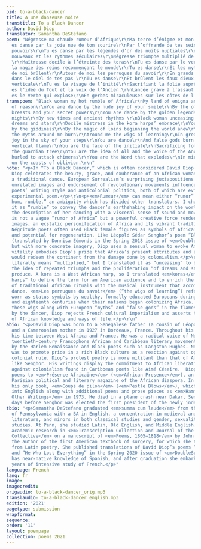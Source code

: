 ```yaml
---
pid: to-a-black-dancer
title: A une danseuse noire
transtitle: To a Black Dancer
author: David Diop
translator: Samantha DeStefano
poem: "Négresse ma chaude rumeur d’Afrique\r\nMa terre d’énigme et mon fruit de raison\r\nTu
  es danse par la joie nue de ton sourire\r\nPar l’offrande de tes seins et tes secrets
  pouvoirs\r\nTu es danse par les légendes d’or des nuits nuptiales\r\nPar les temps
  nouveaux et les rythmes séculaires\r\nNégresse triomphe multiplié de rêves et d’étoiles
  \r\nMaîtresse docile à l’étreinte des koras\r\nTu es danse par le vertige\r\nPar
  la magie des reins recommençant le monde\r\nTu es danse\r\nEt les mythes autour
  de moi brûlent\r\nAutour de moi les perruques du savoir\r\nEn grands feux de joie
  dans le ciel de tes pas \r\nTu es danse\r\nEt brûlent les faux dieux sous ta flamme
  verticale\r\nTu es le visage de l’initié\r\nSacrifiant la folie auprès de l’arbre-gardien\r\nTu
  es l’idée du Tout et la voix de l’Ancien.\r\nLancée grave à l’assaut des chimères\r\nTu
  es le Verbe qui explose\r\nEn gerbes miraculeuses sur les côtes de l’oubli."
transpoem: "Black woman my hot rumble of Africa\r\nMy land of enigma and my fruit
  of reason\r\nYou are dance by the nude joy of your smile\r\nBy the offering of your
  breasts and your secret powers\r\nYou are dance by the golden legends of wedding
  nights\r\nBy new times and ancient rhythms \r\nBlack woman unceasing triumph of
  dreams and stars\r\nDocile mistress in the kora harps’ embrace\r\nYou are dance
  by the giddiness\r\nBy the magic of loins beginning the world anew\r\nYou are dance\r\nAnd
  the myths around me burn\r\nAround me the wigs of learning\r\nIn great fires of
  joy in the sky of your steps\r\nYou are dance\r\nAnd false gods burn beneath your
  vertical flame\r\nYou are the face of the initiate\r\nSacrificing folly beneath
  the guardian tree\r\nYou are the idea of All and the voice of the Ancient.\r\nGravely
  hurled to attack chimeras\r\nYou are the Word that explodes\r\nIn miraculous bursts
  on the coasts of oblivion.\r\n"
note: "<p>In “To a Black Dancer,” which is often considered David Diop’s best poem,
  Diop celebrates the beauty, grace, and exuberance of an African woman who is performing
  a traditional dance. European Surrealism’s surprising juxtapositions of seemingly
  unrelated images and endorsement of revolutionary movements influenced Négritude
  poets’ writing style and anticolonial politics, both of which are evident in Diop’s
  experimental poem.</p>\r\n<p><em>Rumeur</em> can mean either “rumor” or “murmur,
  hum, rumble,” an ambiguity which has divided other translators. I chose to translate
  it as “rumble” to convey the dancer’s earthshaking impact on the world and to enrich
  the description of her dancing with a visceral sense of sound and movement. She
  is not a vague “rumor of Africa” but a powerful creative force rendered in energetic
  images, an ecstatic personification of Africa and its vibrant traditional culture.
  Négritude poets often used Black female figures as symbols of Africa’s strength
  and potential for regeneration. Like Léopold Sédar Senghor’s poem “Black Woman”
  (translated by Donnisa Edmonds in the Spring 2018 issue of <em>DoubleSpeak</em>)
  but with more concrete imagery, Diop uses a sensual woman to evoke Africa. The dancer’s
  vitality embodies Diop’s pride that Africa’s present attributes and ancient traditions
  would redeem the continent from the damage done by colonialism.</p>\r\n<p><em>Multiplié</em>
  literally means “multiplied,” but I translated it as “unceasing” to better express
  the idea of repeated triumphs and the proliferation “of dreams and stars” that they
  produce. A kora is a West African harp, so I translated <em>koras</em> as “kora
  harps” to define the term for an American audience and to enrich the poem’s depiction
  of traditional African rituals with the musical instrument that accompanies the
  dance. <em>Les perruques du savoir</em> (“the wigs of learning”) refers to the wigs
  worn as status symbols by wealthy, formally educated Europeans during the seventeenth
  and eighteenth centuries when their nations began colonizing Africa. By burning
  these wigs along with European “myths” and “false gods” in the flames generated
  by the dancer, Diop rejects French cultural imperialism and asserts the authority
  of African knowledge and ways of life.</p>\r\n"
abio: "<p>David Diop was born to a Senegalese father (a cousin of Léopold Sédar Senghor)
  and a Cameroonian mother in 1927 in Bordeaux, France. Throughout his life, he divided
  his time between West Africa and France. He was a radical voice of Négritude, a
  twentieth-century Francophone African and Caribbean literary movement that was inspired
  by the Harlem Renaissance and Black poets such as Langston Hughes. Négritude’s goal
  was to promote pride in a rich Black culture as a reaction against oppressive French
  colonial rule. Diop’s protest poetry is more militant than that of African poets
  like Senghor. His writings display the commitment to African liberation and revolt
  against colonialism found in Caribbean poets like Aimé Césaire.  Diop contributed
  poems to <em>Présence Africaine</em> (<em>African Presence</em>), an influential
  Parisian political and literary magazine of the African diaspora. In 1956, he published
  his only book, <em>Coups de pilon</em> (<em>Pestle Blows</em>), which was translated
  into English along with additional poems and prose pieces as <em>Hammer Blows and
  Other Writings</em> in 1973. He died in a plane crash near Dakar, Senegal, in 1960,
  days before Senghor was elected the first president of the newly independent nation.</p>"
tbio: "<p>Samantha DeStefano graduated <em>summa cum laude</em> from the University
  of Pennsylvania with a BA in English, a concentration in medieval and Renaissance
  literature, and minors in both classical studies and gender, sexuality, and women’s
  studies. At Penn, she studied Latin, Old English, and Middle English. She has published
  academic research in <em>Transcription Collection and Journal of the Penn Manuscript
  Collective</em> on a manuscript of <em>Poems, 1805–1818</em> by John Syng Dorsey,
  the author of the first American textbook of surgery, for which she translated quotations
  from Latin poetry. She published translations of David Diop’s poems “To My Mother”
  and “He Who Lost Everything” in the Spring 2020 issue of <em>DoubleSpeak</em>. She
  has near-native knowledge of Spanish, and after graduation she embarked on four
  years of intensive study of French.</p>"
language: French
lang: fr
image:
imagecredit:
origaudio: to-a-black-dancer_orig.mp3
translaudio: to-a-black-dancer_english.mp3
edition: '2021'
pagetype: submission
wrapformat:
sequence:
order: '11'
layout: poempage
collection: poems_2021
---
```

